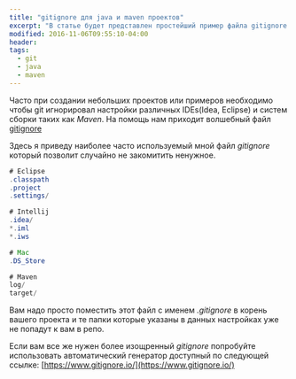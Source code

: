 ```yaml
---
title: "gitignore для java и maven проектов"
excerpt: "В статье будет представлен простейший пример файла gitignore что позволит вам не сохранить по ошибке ненужную информацию в вашем репозитории"
modified: 2016-11-06T09:55:10-04:00
header:
tags: 
  - git
  - java
  - maven
---
```


Часто при создании небольших проектов или примеров необходимо чтобы git игнорировал
настройки различных IDEs(Idea, Eclipse) и систем сборки таких как _Maven_. 
На помощь нам приходит волшебный файл [gitignore](https://github.com/ntpl/ntpl/wiki/Git-Gitignore)

Здесь я приведу наиболее часто используемый мной файл _gitignore_ который позволит
случайно не закомитить ненужное. 

```java
# Eclipse
.classpath
.project
.settings/

# Intellij
.idea/
*.iml
*.iws

# Mac
.DS_Store

# Maven
log/
target/
```
Вам надо просто поместить этот файл с именем _.gitignore_ в корень вашего проекта и те папки которые
указаны в данных настройках уже не попадут к вам в репо.

Если вам все же нужен более изощренный _gitignore_ попробуйте использовать
автоматический генератор доступный по следующей ссылке: [https://www.gitignore.io/](https://www.gitignore.io/)
